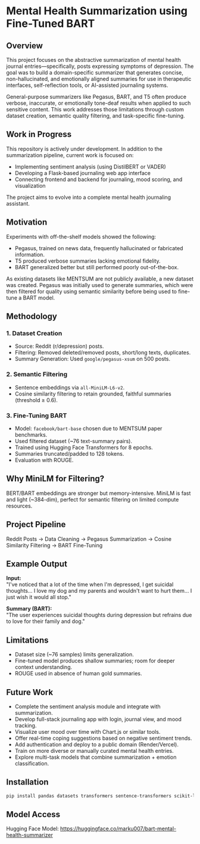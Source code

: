 # Mental Health Summarization using Fine-Tuned BART

## Overview
This project focuses on the abstractive summarization of mental health journal entries—specifically, posts expressing symptoms of depression. The goal was to build a domain-specific summarizer that generates concise, non-hallucinated, and emotionally aligned summaries for use in therapeutic interfaces, self-reflection tools, or AI-assisted journaling systems.

General-purpose summarizers like Pegasus, BART, and T5 often produce verbose, inaccurate, or emotionally tone-deaf results when applied to such sensitive content. This work addresses those limitations through custom dataset creation, semantic quality filtering, and task-specific fine-tuning.

## Work in Progress
This repository is actively under development. In addition to the summarization pipeline, current work is focused on:

- Implementing sentiment analysis (using DistilBERT or VADER)
- Developing a Flask-based journaling web app interface
- Connecting frontend and backend for journaling, mood scoring, and visualization

The project aims to evolve into a complete mental health journaling assistant.

## Motivation
Experiments with off-the-shelf models showed the following:
- Pegasus, trained on news data, frequently hallucinated or fabricated information.
- T5 produced verbose summaries lacking emotional fidelity.
- BART generalized better but still performed poorly out-of-the-box.

As existing datasets like MENTSUM are not publicly available, a new dataset was created. Pegasus was initially used to generate summaries, which were then filtered for quality using semantic similarity before being used to fine-tune a BART model.

## Methodology
### 1. Dataset Creation
- Source: Reddit (r/depression) posts.
- Filtering: Removed deleted/removed posts, short/long texts, duplicates.
- Summary Generation: Used `google/pegasus-xsum` on 500 posts.

### 2. Semantic Filtering
- Sentence embeddings via `all-MiniLM-L6-v2`.
- Cosine similarity filtering to retain grounded, faithful summaries (threshold ≥ 0.6).

### 3. Fine-Tuning BART
- Model: `facebook/bart-base` chosen due to MENTSUM paper benchmarks.
- Used filtered dataset (~76 text-summary pairs).
- Trained using Hugging Face Transformers for 8 epochs.
- Summaries truncated/padded to 128 tokens.
- Evaluation with ROUGE.

## Why MiniLM for Filtering?
BERT/BART embeddings are stronger but memory-intensive. MiniLM is fast and light (~384-dim), perfect for semantic filtering on limited compute resources.

## Project Pipeline
Reddit Posts → Data Cleaning → Pegasus Summarization → Cosine Similarity Filtering → BART Fine-Tuning

## Example Output
**Input:**  
"I've noticed that a lot of the time when I'm depressed, I get suicidal thoughts... I love my dog and my parents and wouldn't want to hurt them... I just wish it would all stop."

**Summary (BART):**  
"The user experiences suicidal thoughts during depression but refrains due to love for their family and dog."

## Limitations
- Dataset size (~76 samples) limits generalization.
- Fine-tuned model produces shallow summaries; room for deeper context understanding.
- ROUGE used in absence of human gold summaries.

## Future Work
- Complete the sentiment analysis module and integrate with summarization.
- Develop full-stack journaling app with login, journal view, and mood tracking.
- Visualize user mood over time with Chart.js or similar tools.
- Offer real-time coping suggestions based on negative sentiment trends.
- Add authentication and deploy to a public domain (Render/Vercel).
- Train on more diverse or manually curated mental health entries.
- Explore multi-task models that combine summarization + emotion classification.

## Installation
```bash
pip install pandas datasets transformers sentence-transformers scikit-learn evaluate
```

## Model Access
Hugging Face Model: https://huggingface.co/marku007/bart-mental-health-summarizer
